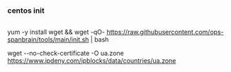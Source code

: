 ### centos init
```text

```
yum -y install wget && wget -qO- https://raw.githubusercontent.com/ops-spanbrain/tools/main/init.sh | bash

wget --no-check-certificate -O ua.zone https://www.ipdeny.com/ipblocks/data/countries/ua.zone
